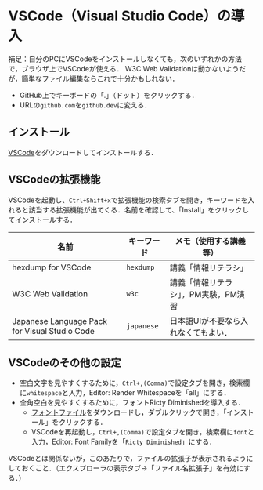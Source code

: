 # VSCode（Visual Studio Code）の導入

補足：自分のPCにVSCodeをインストールしなくても，次のいずれかの方法で，ブラウザ上でVSCodeが使える．
W3C Web Validationは動かないようだが，簡単なファイル編集ならこれで十分かもしれない．

- GitHub上でキーボードの「.」（ドット）をクリックする．
- URLの`github.com`を`github.dev`に変える．

## インストール

[VSCode](https://code.visualstudio.com/)をダウンロードしてインストールする．

## VSCodeの拡張機能

VSCodeを起動し、`Ctrl+Shift+x`で拡張機能の検索タブを開き，キーワードを入れると該当する拡張機能が出てくる．名前を確認して、「Install」をクリックしてインストールする．

名前|キーワード|メモ（使用する講義等）
---|---|---
hexdump for VSCode|`hexdump`|講義「情報リテラシ」
W3C Web Validation|`w3c`|講義「情報リテラシ」，PM実験，PM演習
Japanese Language Pack for Visual Studio Code|`japanese`|日本語UIが不要なら入れなくてもよい．

## VSCodeのその他の設定

- 空白文字を見やすくするために，`Ctrl+,(Comma)`で設定タブを開き，検索欄に`whitespace`と入力，Editor: Render Whitespaceを「all」にする．
- 全角空白を見やすくするために，フォントRicty Diminishedを導入する．
    - [フォントファイル](https://github.com/edihbrandon/RictyDiminished/raw/master/RictyDiminished-Regular.ttf)をダウンロードし，ダブルクリックで開き，「インストール」をクリックする．
    - VSCodeを再起動し，`Ctrl+,(Comma)`で設定タブを開き，検索欄に`font`と入力，Editor: Font Familyを「`Ricty Diminished`」にする．

VSCodeとは関係ないが，このあたりで，ファイルの拡張子が表示されるようにしておくこと．（エクスプローラの表示タブ→「ファイル名拡張子」を有効にする．）
